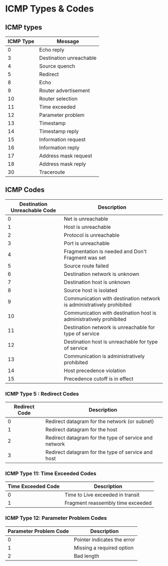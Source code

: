 # ICMP Types & Codes

## ICMP types

| ICMP Type | Message                 |
| --------- | ----------------------- |
| 0         | Echo reply              |
| 3         | Destination unreachable |
| 4         | Source quench           |
| 5         | Redirect                |
| 8         | Echo                    |
| 9         | Router advertisement    |
| 10        | Router selection        |
| 11        | Time exceeded           |
| 12        | Parameter problem       |
| 13        | Timestamp               |
| 14        | Timestamp reply         |
| 15        | Information request     |
| 16        | Information reply       |
| 17        | Address mask request    |
| 18        | Address mask reply      |
| 30        | Traceroute              |

## ICMP Codes

| Destination Unreachable Code | Description                                                           |
| ---------------------------- | --------------------------------------------------------------------- |
| 0                            | Net is unreachable                                                    |
| 1                            | Host is unreachable                                                   |
| 2                            | Protocol is unreachable                                               |
| 3                            | Port is unreachable                                                   |
| 4                            | Fragmentation is needed and Don't Fragment was set                    |
| 5                            | Source route failed                                                   |
| 6                            | Destination network is unknown                                        |
| 7                            | Destination host is unknown                                           |
| 8                            | Source host is isolated                                               |
| 9                            | Communication with destination network is administratively prohibited |
| 10                           | Communication with destination host is administratively prohibited    |
| 11                           | Destination network is unreachable for type of service                |
| 12                           | Destination host is unreachable for type of service                   |
| 13                           | Communication is administratively prohibited                          |
| 14                           | Host precedence violation                                             |
| 15                           | Precedence cutoff is in effect                                        |

### ICMP Type 5 : Redirect Codes

| Redirect Code | Description                                           |
| ------------- | ----------------------------------------------------- |
| 0             | Redirect datagram for the network (or subnet)         |
| 1             | Redirect datagram for the host                        |
| 2             | Redirect datagram for the type of service and network |
| 3             | Redirect datagram for the type of service and host    |

### ICMP Type 11: Time Exceeded Codes



| Time Exceeded Code | Description                       |
| ------------------ | --------------------------------- |
| 0                  | Time to Live exceeded in transit  |
| 1                  | Fragment reassembly time exceeded |

### ICMP Type 12: Parameter Problem Codes



| Parameter Problem Code | Description                 |
| ---------------------- | --------------------------- |
| 0                      | Pointer indicates the error |
| 1                      | Missing a required option   |
| 2                      | Bad length                  |









